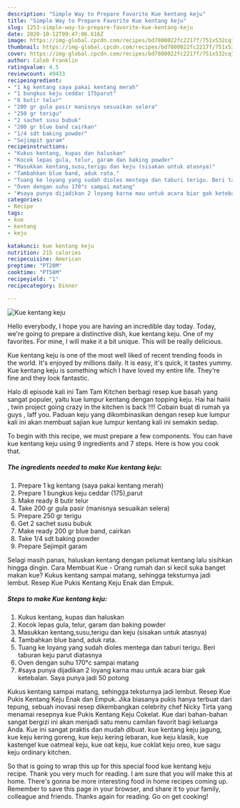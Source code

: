 ```yaml
---
description: "Simple Way to Prepare Favorite Kue kentang keju"
title: "Simple Way to Prepare Favorite Kue kentang keju"
slug: 1253-simple-way-to-prepare-favorite-kue-kentang-keju
date: 2020-10-12T09:47:06.616Z
image: https://img-global.cpcdn.com/recipes/bd7800022fc2217f/751x532cq70/kue-kentang-keju-foto-resep-utama.jpg
thumbnail: https://img-global.cpcdn.com/recipes/bd7800022fc2217f/751x532cq70/kue-kentang-keju-foto-resep-utama.jpg
cover: https://img-global.cpcdn.com/recipes/bd7800022fc2217f/751x532cq70/kue-kentang-keju-foto-resep-utama.jpg
author: Caleb Franklin
ratingvalue: 4.5
reviewcount: 49433
recipeingredient:
- "1 kg kentang saya pakai kentang merah"
- "1 bungkus keju ceddar 175parut"
- "8 butir telur"
- "200 gr gula pasir manisnya sesuaikan selera"
- "250 gr terigu"
- "2 sachet susu bubuk"
- "200 gr blue band cairkan"
- "1/4 sdt baking powder"
- "Sejimpit garam"
recipeinstructions:
- "Kukus kentang, kupas dan haluskan"
- "Kocok lepas gula, telur, garam dan baking powder"
- "Masukkan kentang,susu,terigu dan keju (sisakan untuk atasnya)"
- "Tambahkan blue band, aduk rata."
- "Tuang ke loyang yang sudah dioles mentega dan taburi terigu. Beri taburan keju parut diatasnya"
- "Oven dengan suhu 170°c sampai matang"
- "#saya punya dijadikan 2 loyang karna mau untuk acara biar gak ketebalan. Saya punya jadi 50 potong"
categories:
- Recipe
tags:
- kue
- kentang
- keju

katakunci: kue kentang keju 
nutrition: 215 calories
recipecuisine: American
preptime: "PT20M"
cooktime: "PT58M"
recipeyield: "1"
recipecategory: Dinner

---
```



![Kue kentang keju](https://img-global.cpcdn.com/recipes/bd7800022fc2217f/751x532cq70/kue-kentang-keju-foto-resep-utama.jpg)

Hello everybody, I hope you are having an incredible day today. Today, we're going to prepare a distinctive dish, kue kentang keju. One of my favorites. For mine, I will make it a bit unique. This will be really delicious.

Kue kentang keju is one of the most well liked of recent trending foods in the world. It's enjoyed by millions daily. It is easy, it's quick, it tastes yummy. Kue kentang keju is something which I have loved my entire life. They're fine and they look fantastic.

Halo di episode kali ini Tam Tam Kitchen berbagi resep kue basah yang sangat populer, yaitu kue lumpur kentang dengan topping keju. Hai hai haiiii , twin project going crazy in the kitchen is back !!!! Cobain buat di rumah ya guys , laff you. Paduan keju yang dikombinasikan dengan resep kue lumpur kali ini akan membuat sajian kue lumpur kentang kali ini semakin sedap.


To begin with this recipe, we must prepare a few components. You can have kue kentang keju using 9 ingredients and 7 steps. Here is how you cook that.

<!--inarticleads1-->

##### The ingredients needed to make Kue kentang keju:

1. Prepare 1 kg kentang (saya pakai kentang merah)
1. Prepare 1 bungkus keju ceddar (175),parut
1. Make ready 8 butir telur
1. Take 200 gr gula pasir (manisnya sesuaikan selera)
1. Prepare 250 gr terigu
1. Get 2 sachet susu bubuk
1. Make ready 200 gr blue band, cairkan
1. Take 1/4 sdt baking powder
1. Prepare Sejimpit garam


Selagi masih panas, haluskan kentang dengan pelumat kentang lalu sisihkan hingga dingin. Cara Membuat Kue - Orang rumah dan si kecil suka banget makan kue? Kukus kentang sampai matang, sehingga teksturnya jadi lembut. Resep Kue Pukis Kentang Keju Enak dan Empuk. 

<!--inarticleads2-->

##### Steps to make Kue kentang keju:

1. Kukus kentang, kupas dan haluskan
1. Kocok lepas gula, telur, garam dan baking powder
1. Masukkan kentang,susu,terigu dan keju (sisakan untuk atasnya)
1. Tambahkan blue band, aduk rata.
1. Tuang ke loyang yang sudah dioles mentega dan taburi terigu. Beri taburan keju parut diatasnya
1. Oven dengan suhu 170°c sampai matang
1. #saya punya dijadikan 2 loyang karna mau untuk acara biar gak ketebalan. Saya punya jadi 50 potong


Kukus kentang sampai matang, sehingga teksturnya jadi lembut. Resep Kue Pukis Kentang Keju Enak dan Empuk. Jika biasanya pukis hanya terbuat dari tepung, sebuah inovasi resep dikembangkan celebrity chef Nicky Tirta yang menamai resepnya kue Pukis Kentang Keju Cokelat. Kue dari bahan-bahan sangat bergizi ini akan menjadi satu menu camilan favorit bagi keluarga Anda. Kue ini sangat praktis dan mudah dibuat. kue kentang keju jagung, kue keju kering goreng, kue keju kering lebaran, kue keju klasik, kue kastengel kue oatmeal keju, kue oat keju, kue coklat keju oreo, kue sagu keju ordinary kitchen. 

So that is going to wrap this up for this special food kue kentang keju recipe. Thank you very much for reading. I am sure that you will make this at home. There's gonna be more interesting food in home recipes coming up. Remember to save this page in your browser, and share it to your family, colleague and friends. Thanks again for reading. Go on get cooking!
